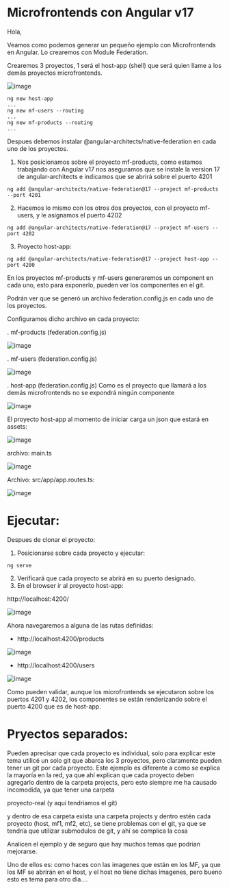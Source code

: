 # Microfrontends con Angular v17

Hola,

Veamos como podemos generar un pequeño ejemplo con Microfrontends en Angular.
Lo crearemos con Module Federation.

Crearemos 3 proyectos, 1 será el host-app (shell) que será quien llame a los demás proyectos microfrontends.

![image](https://github.com/user-attachments/assets/4499f961-239a-4ace-8db4-a7e524dec03f)

```
ng new host-app
...
ng new mf-users --routing
...
ng new mf-products --routing
...
```
Despues debemos instalar @angular-architects/native-federation en cada uno de los proyectos.

1. Nos posicionamos sobre el proyecto mf-products, como estamos trabajando con Angular v17 nos aseguramos que se instale la version 17 de angular-architects e indicamos que se abrirá sobre el puerto 4201

```
ng add @angular-architects/native-federation@17 --project mf-products --port 4201
```
2. Hacemos lo mismo con los otros dos proyectos, con el proyecto mf-users, y le asignamos el puerto 4202

```
ng add @angular-architects/native-federation@17 --project mf-users --port 4202
```

3. Proyecto host-app:

```
ng add @angular-architects/native-federation@17 --project host-app --port 4200
```

En los proyectos mf-products y mf-users generaremos un component en cada uno, esto para exponerlo, pueden ver los componentes en el git.

Podrán ver que se generó un archivo federation.config.js en cada uno de los proyectos.

Configuramos dicho archivo en cada proyecto:

. mf-products (federation.config.js)

![image](https://github.com/user-attachments/assets/60e897c8-8b34-4559-b456-32f746721052)

. mf-users (federation.config.js)

![image](https://github.com/user-attachments/assets/26a2ad2a-7195-45c6-81c1-db2793e7ff24)

. host-app (federation.config.js) Como es el proyecto que llamará a los demás microfrontends no se expondrá ningún componente

![image](https://github.com/user-attachments/assets/9af6a9d2-ca18-40ef-b9a9-0b3e018d03d0)


El proyecto host-app al momento de iniciar carga un json que estará en assets:

![image](https://github.com/user-attachments/assets/ba095c30-eb37-4c90-b1d3-a02dece4b6e9)

archivo: main.ts

![image](https://github.com/user-attachments/assets/66e5cf88-03b1-471f-a90a-109678b7a01d)

Archivo: src/app/app.routes.ts:

![image](https://github.com/user-attachments/assets/1c198b0f-9e6a-4d66-8ef8-a24c86466b8c)

# Ejecutar:

Despues de clonar el proyecto:

1. Posicionarse sobre cada proyecto y ejecutar:

```
ng serve
```

2. Verificará que cada proyecto se abrirá en su puerto designado.
3. En el browser ir al proyecto host-app:

http://localhost:4200/

![image](https://github.com/user-attachments/assets/6a8045cf-4cf3-44e1-89f3-e96015db7a09)

Ahora navegaremos a alguna de las rutas definidas:

- http://localhost:4200/products

![image](https://github.com/user-attachments/assets/d689eb28-66ef-4eaf-b933-039651f61694)
 
- http://localhost:4200/users

![image](https://github.com/user-attachments/assets/498c37dd-81e3-4714-8cbe-553b0c9d8e03)

Como pueden validar, aunque los microfrontends se ejecutaron sobre los puertos 4201 y 4202, los componentes se están renderizando sobre el puerto 4200 que es de host-app. 

# Pryectos separados:

Pueden aprecisar que cada proyecto es individual, solo para explicar este tema utilicé un solo git que abarca los 3 proyectos, pero claramente pueden tener un git por cada proyecto.
Este ejemplo es diferente a como se explica la mayoría en la red, ya que ahí explican que cada proyecto deben agregarlo dentro de la carpeta projects, pero esto siempre me ha causado incomodida, ya que tener una carpeta

proyecto-real (y aqui tendriamos el git)

y dentro de esa carpeta exista una carpeta projects y dentro estén cada proyecto (host, mf1, mf2, etc), se tiene problemas con el git, ya que se tendría que utilizar submodulos de git, y ahí se complica la cosa

Analicen el ejemplo y de seguro que hay muchos temas que podrian mejorarse.

Uno de ellos es: como haces con las imagenes que están en los MF, ya que los MF se abrirán en el host, y el host no tiene dichas imagenes, pero bueno esto es tema para otro día....
